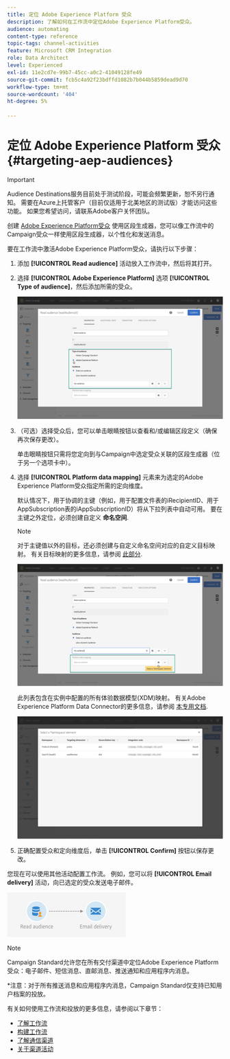 ```yaml
---
title: 定位 Adobe Experience Platform 受众
description: 了解如何在工作流中定位Adobe Experience Platform受众。
audience: automating
content-type: reference
topic-tags: channel-activities
feature: Microsoft CRM Integration
role: Data Architect
level: Experienced
exl-id: 11e2cd7e-99b7-45cc-a0c2-41049128fe49
source-git-commit: fcb5c4a92f23bdffd1082b7b044b5859dead9d70
workflow-type: tm+mt
source-wordcount: '404'
ht-degree: 5%

---
```


# 定位 Adobe Experience Platform 受众 {#targeting-aep-audiences}

>[!IMPORTANT]
>
>Audience Destinations服务目前处于测试阶段，可能会频繁更新，恕不另行通知。 需要在Azure上托管客户（目前仅适用于北美地区的测试版）才能访问这些功能。 如果您希望访问，请联系Adobe客户关怀团队。

创建 [Adobe Experience Platform受众](../../integrating/using/aep-about-audience-destinations-service.md) 使用区段生成器，您可以像工作流中的Campaign受众一样使用区段生成器，以个性化和发送消息。

要在工作流中激活Adobe Experience Platform受众，请执行以下步骤：

1. 添加 **[!UICONTROL Read audience]** 活动放入工作流中，然后将其打开。

1. 选择 **[!UICONTROL Adobe Experience Platform]** 选项 **[!UICONTROL Type of audience]**，然后添加所需的受众。

   ![](assets/aep_wkf_readaudience.png)

1. （可选）选择受众后，您可以单击眼睛按钮以查看和/或编辑区段定义（确保再次保存更改）。

   单击眼睛按钮只需将您定向到与Campaign中选定受众关联的区段生成器（位于另一个选项卡中）。

1. 选择 **[!UICONTROL Platform data mapping]** 元素来为选定的Adobe Experience Platform受众指定所需的定向维度。

   默认情况下，用于协调的主键（例如，用于配置文件表的iRecipientID、用于AppSubscription表的iAppSubscriptionID）将从下拉列表中自动可用。 要在主键之外定位，必须创建自定义 **命名空间**.

   >[!NOTE]
   >
   >对于主键值以外的目标，还必须创建与自定义命名空间对应的自定义目标映射。 有关目标映射的更多信息，请参阅 [此部分](../../administration/using/target-mappings-in-campaign.md).

   ![](assets/aep_wkf_readaudience_namespace.png)

   此列表包含在实例中配置的所有体验数据模型(XDM)映射。 有关Adobe Experience Platform Data Connector的更多信息，请参阅 [本专用文档](../../integrating/using/aep-about-data-connector.md).

   ![](assets/aep_wkf_readaudience_namespace2.png)

1. 正确配置受众和定向维度后，单击 **[!UICONTROL Confirm]** 按钮以保存更改。

您现在可以使用其他活动配置工作流。 例如，您可以将 **[!UICONTROL Email delivery]** 活动，向已选定的受众发送电子邮件。

![](assets/aep_wkf_email.png)

>[!NOTE]
>
>Campaign Standard允许您在所有交付渠道中定位Adobe Experience Platform受众：电子邮件、短信消息、直邮消息、推送通知和应用程序内消息。
>
>*注意：对于所有推送消息和应用程序内消息，Campaign Standard仅支持已知用户档案的投放。

有关如何使用工作流和投放的更多信息，请参阅以下章节：

* [了解工作流](../../automating/using/get-started-workflows.md)
* [构建工作流](../../automating/using/building-a-workflow.md)
* [了解通信渠道](../../channels/using/get-started-communication-channels.md)
* [关于渠道活动](../../automating/using/about-channel-activities.md)
